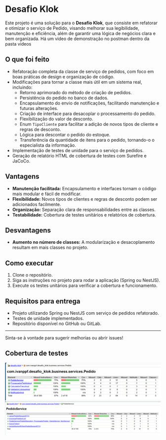 # Desafio Klok

Este projeto é uma solução para o **Desafio Klok**, que consiste em refatorar e otimizar o serviço de Pedido, visando melhorar sua legibilidade, manutenção e eficiência, além de garantir uma lógica de negócios clara e bem organizada.
Há um vídeo de demonstração no postman dentro da pasta videos

## O que foi feito

- Refatoração completa da classe de serviço de pedidos, com foco em boas práticas de design e organização de código.
- Modificações para tornar a classe mais útil em um sistema real, incluindo:
    - Retorno aprimorado do método de criação de pedidos.
    - Persistência do pedido no banco de dados.
    - Encapsulamento do envio de notificações, facilitando manutenção e futuras alterações.
    - Criação de interface para desacoplar o processamento do pedido.
    - Flexibilização do valor de desconto.
    - Enum `TipoCliente` para facilitar a adição de novos tipos de cliente e regras de desconto.
    - Lógica para descontar o pedido do estoque.
    - Transferência da quantidade de itens para o pedido, tornando-o o especialista da informação.
- Implementação de testes de unidade para o serviço de pedidos.
- Geração de relatório HTML de cobertura de testes com Surefire e JaCoCo.

## Vantagens

- **Manutenção facilitada:** Encapsulamento e interfaces tornam o código mais modular e fácil de modificar.
- **Flexibilidade:** Novos tipos de clientes e regras de desconto podem ser adicionados facilmente.
- **Organização:** Separação clara de responsabilidades entre as classes.
- **Testabilidade:** Cobertura de testes unitários e relatórios de cobertura.

## Desvantagens

- **Aumento no número de classes:** A modularização e desacoplamento resultam em mais classes no projeto.

## Como executar

1. Clone o repositório.
2. Siga as instruções no projeto para rodar a aplicação (Spring ou NestJS).
3. Execute os testes unitários para verificar a cobertura e funcionamento.

## Requisitos para entrega

- Projeto utilizando Spring ou NestJS com serviço de pedidos refatorado.
- Testes de unidade implementados.
- Repositório disponível no GitHub ou GitLab.

---

Sinta-se à vontade para sugerir melhorias ou abrir issues!

## Cobertura de testes

![cobertura componentes pedido service](imagens\screenshot2.png)
![cobertura pedido service](imagens\screenshot1.png)